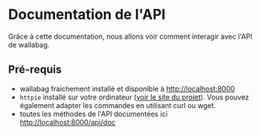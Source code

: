 Documentation de l'API
======================

Grâce à cette documentation, nous allons voir comment interagir avec
l'API de wallabag.

Pré-requis
----------

-   wallabag fraichement installé et disponible à
    <http://localhost:8000>
-   `httpie` installé sur votre ordinateur ([voir le site du
    projet](https://github.com/jkbrzt/httpie)). Vous pouvez également
    adapter les commandes en utilisant curl ou wget.
-   toutes les méthodes de l'API documentées ici
    <http://localhost:8000/api/doc>
